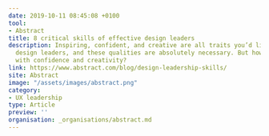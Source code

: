 ```yaml
---
date: 2019-10-11 08:45:08 +0100
tool: 
- Abstract
title: 8 critical skills of effective design leaders
description: Inspiring, confident, and creative are all traits you’d likely expect of strong
  design leaders, and these qualities are absolutely necessary. But how do they inspire
  with confidence and creativity?
link: https://www.abstract.com/blog/design-leadership-skills/
site: Abstract
image: "/assets/images/abstract.png"
category:
- UX leadership
type: Article
preview: ''
organisation: _organisations/abstract.md
---
```

